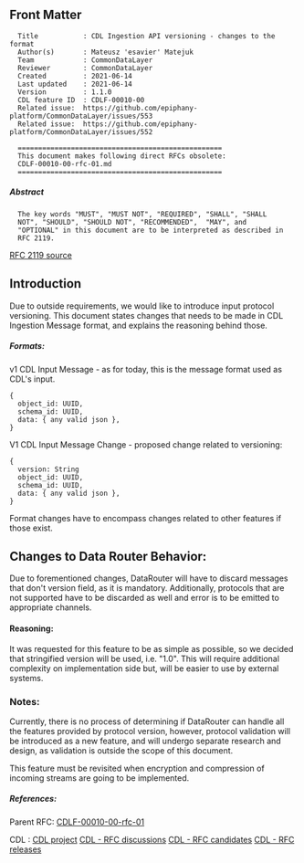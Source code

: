 
##  Front Matter
```
  Title           : CDL Ingestion API versioning - changes to the format
  Author(s)       : Mateusz 'esavier' Matejuk
  Team            : CommonDataLayer
  Reviewer        : CommonDataLayer
  Created         : 2021-06-14
  Last updated    : 2021-06-14
  Version         : 1.1.0
  CDL feature ID  : CDLF-00010-00
  Related issue:  https://github.com/epiphany-platform/CommonDataLayer/issues/553
  Related issue:  https://github.com/epiphany-platform/CommonDataLayer/issues/552

  ==================================================
  This document makes following direct RFCs obsolete:
  CDLF-00010-00-rfc-01.md
  ==================================================

```

##### Abstract


```
  The key words "MUST", "MUST NOT", "REQUIRED", "SHALL", "SHALL
  NOT", "SHOULD", "SHOULD NOT", "RECOMMENDED",  "MAY", and
  "OPTIONAL" in this document are to be interpreted as described in
  RFC 2119.
```
[RFC 2119 source][rfc2119]

## Introduction
Due to outside requirements, we would like to introduce input protocol versioning.
This document states changes that needs to be made in CDL Ingestion Message format, and explains the reasoning behind those.

##### Formats:
v1 CDL Input Message - as for today, this is the message format used as CDL's input.
```
{
  object_id: UUID,
  schema_id: UUID,
  data: { any valid json },
}
```

V1 CDL Input Message Change - proposed change related to versioning:
```
{
  version: String
  object_id: UUID,
  schema_id: UUID,
  data: { any valid json },
}
 ```

Format changes have to encompass changes related to other features if those exist.

## Changes to Data Router Behavior:
Due to forementioned changes, DataRouter will have to discard messages that don't version field, as it is mandatory. Additionally, protocols that are not supported have to be discarded as well and error is to be emitted to appropriate channels.

#### Reasoning:
It was requested for this feature to be as simple as possible, so we decided that stringified version will be used, i.e. "1.0". This will require additional complexity on implementation side but, will be easier to use by external systems.

### Notes:
Currently, there is no process of determining if DataRouter can handle all the features provided by protocol version, however, protocol validation will be introduced as a new feature, and will undergo separate research and design, as validation is outside the scope of this document.

This feature must be revisited when encryption and compression of incoming streams are going to be implemented.

#####  References:
Parent RFC:
[CDLF-00010-00-rfc-01](CDLF-00010-00-rfc-01.md)

CDL :
[CDL project](https://github.com/epiphany-platform/CommonDataLayer)
[CDL - RFC discussions](https://github.com/epiphany-platform/CommonDataLayer/discussions/categories/rfc)
[CDL - RFC candidates](https://github.com/epiphany-platform/CommonDataLayer/tree/develop/docs/rfc)
[CDL - RFC releases](https://github.com/epiphany-platform/CommonDataLayer/tree/main/docs/rfc)

[rfc2119]:https://www.ietf.org/rfc/rfc2119.txt
[cdl-project]:https://github.com/epiphany-platform/CommonDataLayer
